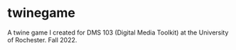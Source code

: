 # twinegame

A twine game I created for DMS 103 (Digital Media Toolkit) at the University of Rochester. Fall 2022.
